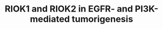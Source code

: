 ---
annotations:
- id: PW:0000605
  parent: disease pathway
  type: Pathway Ontology
  value: cancer pathway
- id: PW:0001545
  parent: regulatory pathway
  type: Pathway Ontology
  value: altered stress response pathway
- id: DOID:162
  parent: disease of cellular proliferation
  type: Disease Ontology
  value: cancer
authors:
- AARandCo
- Fehrhart
- Khanspers
- Egonw
description: This pathway is based on figure 7 from Read et al. When over-expressed
  the RIOK1 and RIOK2 proteins signal downstream of Akt to induce tumorigensis. RIOK2
  also regulates signaling upstream of AKT through stimulation of TORC2 protein. In
  the absence of RIOK1 and RIOK2 the cell undergoes the L11 Ribosomal Stress Response
  due to reduction of AKT signaling which invokes p53 to stimulate the apoptosis cascade,
  chemosensitivity, and cell cycle arrest in the cell.
last-edited: 2019-11-29
organisms:
- Drosophila melanogaster
redirect_from:
- /index.php/Pathway:WP3873
- /instance/WP3873
- /instance/WP3873_rr123360
revision: r123360
schema-jsonld:
- '@context': https://schema.org/
  '@id': https://wikipathways.github.io/pathways/WP3873.html
  '@type': Dataset
  creator:
    '@type': Organization
    name: WikiPathways
  description: This pathway is based on figure 7 from Read et al. When over-expressed
    the RIOK1 and RIOK2 proteins signal downstream of Akt to induce tumorigensis.
    RIOK2 also regulates signaling upstream of AKT through stimulation of TORC2 protein.
    In the absence of RIOK1 and RIOK2 the cell undergoes the L11 Ribosomal Stress
    Response due to reduction of AKT signaling which invokes p53 to stimulate the
    apoptosis cascade, chemosensitivity, and cell cycle arrest in the cell.
  keywords:
  - Akt1
  - Egfr
  - Pi3K
  - Pten
  - RIOK1
  - RIOK2
  - RpL11
  - TORC2
  - foxo
  - p53
  license: CC0
  name: RIOK1 and RIOK2 in EGFR- and PI3K-mediated tumorigenesis
seo: CreativeWork
title: RIOK1 and RIOK2 in EGFR- and PI3K-mediated tumorigenesis
wpid: WP3873
---